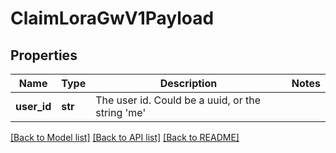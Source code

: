 # ClaimLoraGwV1Payload

## Properties
Name | Type | Description | Notes
------------ | ------------- | ------------- | -------------
**user_id** | **str** | The user id. Could be a uuid, or the string &#39;me&#39; | 

[[Back to Model list]](../README.md#documentation-for-models) [[Back to API list]](../README.md#documentation-for-api-endpoints) [[Back to README]](../README.md)


